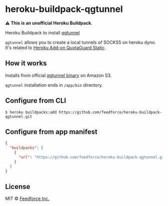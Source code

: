 # heroku-buildpack-qgtunnel

**:warning: This is an unofficial Heroku Buildpack.**

Heroku Buildpack to install [qgtunnel](https://devcenter.heroku.com/articles/quotaguardstatic#setting-up-socks5-tunnel)

`qgtunnel` allows you to create a local tunnels of SOCKS5 on heroku dyno. It's related to [Heroku Add-on QuotaGuard Static](https://devcenter.heroku.com/articles/quotaguardstatic).

## How it works

Installs from official [qgtunnel binary](https://s3.amazonaws.com/quotaguard/qgtunnel-latest.tar.gz) on Amazon S3.

`qgtunnel` installation ends in `/app/bin` directory.

## Configure from CLI

```
$ heroku buildpacks:add https://github.com/feedforce/heroku-buildpack-qgtunnel.git
```

## Configure from app manifest

```json
{
  "buildpacks": [
    {
      "url": "https://github.com/feedforce/heroku-buildpack-qgtunnel.git"
    }
  ]
}
```

## License

MIT © [Feedforce Inc.](https://github.com/feedforce)
